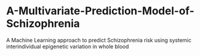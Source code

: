 # A-Multivariate-Prediction-Model-of-Schizophrenia
A Machine Learning approach to predict  Schizophrenia risk using systemic interindividual epigenetic variation in whole blood

